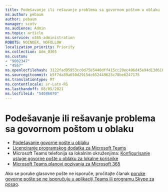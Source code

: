 ```yaml
---
title: Podešavanje ili rešavanje problema sa govornom poštom u oblaku
ms.author: pebaum
author: pebaum
manager: scotv
ms.audience: Admin
ms.topic: article
ms.service: o365-administration
ROBOTS: NOINDEX, NOFOLLOW
localization_priority: Priority
ms.collection: Adm_O365
ms.custom:
- "9002347"
- "4567"
ms.openlocfilehash: 3122fad95953cc0d75e5440dff415cc20ec496d45e94d13d6102d6f5659b332c
ms.sourcegitcommit: b5f7da89a650d2915dc652449623c78be6247175
ms.translationtype: MT
ms.contentlocale: sr-Latn-RS
ms.lasthandoff: 08/05/2021
ms.locfileid: "54086070"
---
```

# <a name="set-up-or-troubleshoot-cloud-voicemail"></a>Podešavanje ili rešavanje problema sa govornom poštom u oblaku

- [Podešavanje govorne pošte u oblaku](https://docs.microsoft.com/microsoftteams/set-up-phone-system-voicemail) 
- [Licenciranje programskog dodatka za Microsoft Teams](https://docs.microsoft.com/microsoftteams/teams-add-on-licensing/microsoft-teams-add-on-licensing) 
- Microsoft Teams telefonija sa lokalnim okruženjima: [Konfigurisanje usluge govorne pošte u oblaku za lokalne korisnike](https://docs.microsoft.com/skypeforbusiness/hybrid/configure-cloud-voicemail) 
- [Microsoft Teams planovi pozivanja za Microsoft 365](https://docs.microsoft.com//microsoftteams/calling-plans-for-office-365) 

Ako se poruke glasovne pošte ne isporuče, pročitajte članak [poruke govorne pošte se ne isporučuju u aplikaciji Teams ili programu Skype za posao](https://docs.microsoft.com/SkypeForBusiness/troubleshoot/hybrid-phone-system/voicemails-not-delivered).